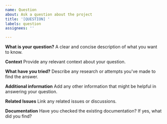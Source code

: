 ```yaml
---
name: Question
about: Ask a question about the project
title: '[QUESTION] '
labels: question
assignees: ''

---
```


**What is your question?**
A clear and concise description of what you want to know.

**Context**
Provide any relevant context about your question.

**What have you tried?**
Describe any research or attempts you've made to find the answer.

**Additional information**
Add any other information that might be helpful in answering your question.

**Related Issues**
Link any related issues or discussions.

**Documentation**
Have you checked the existing documentation? If yes, what did you find?
